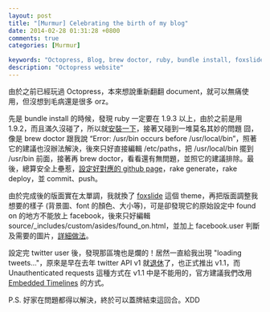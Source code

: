 ```yaml
---
layout: post
title: "[Murmur] Celebrating the birth of my blog"
date: 2014-02-28 01:31:28 +0800
comments: true
categories: [Murmur]

keywords: "Octopress, Blog, brew doctor, ruby, bundle install, foxslide"
description: "Octopress website"
---
```


由於之前已經玩過 Octopress，本來想說重新翻翻 document，就可以無痛使用，但沒想到毛病還是很多 orz。<!-- more -->

先是 bundle install 的時候，發現 ruby 一定要在 1.9.3 以上，由於之前是用 1.9.2，而且滿久沒碰了，所以就[安裝一下](http://goo.gl/SD915S)，接著又碰到一堆莫名其妙的問題 囧，像是 brew doctor 跟我說 “Error: /usr/bin occurs before /usr/local/bin”，照著它的建議也沒辦法解決，後來只好直接編輯 /etc/paths，把 /usr/local/bin 擺到 /usr/bin 前面，接著再 brew doctor，看看還有無問題，並照它的建議排除。最後，總算安全上壘惹，[設定好對應的 github page](http://goo.gl/BNDdd)，rake generate，rake deploy，並 commit、push。

由於完成後的版面實在太單調，我就換了 [foxslide](http://goo.gl/9gTiAH) 這個 theme，再把版面調整我想要的樣子 (背景圖、font 的顏色、大小等)，可是卻發現它的原始設定中 found on 的地方不能放上 facebook，後來只好編輯 source/_includes/custom/asides/found_on.html，並加上 facebook.user 判斷及需要的圖片，[詳細做法](http://goo.gl/SVdZh7)。

設定完 twitter user 後，發現那區塊也是爛的！居然一直給我出現 "loading tweets…"，原來是早在去年 twitter API v1 就[退休](http://goo.gl/VxbMYi)了，也正式推出 v1.1，而 Unauthenticated requests 這種方式在 v1.1 中是不能用的，官方建議我們改用 [Embedded Timelines](http://goo.gl/znBFr) 的方式。

P.S. 好家在問題都得以解決，終於可以蓋牌結束這回合。XDD